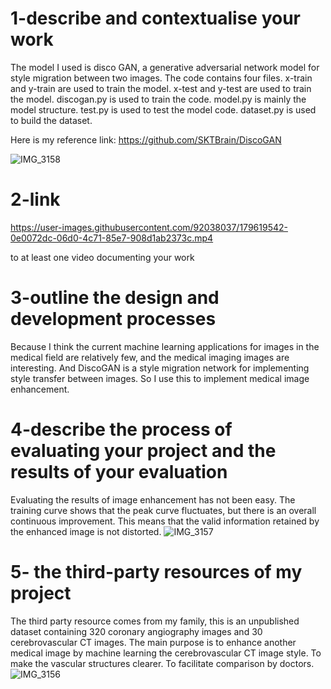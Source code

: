
# 1-describe and contextualise your work
The model I used is disco GAN, a generative adversarial network model for style migration between two images. The code contains four files. x-train and y-train are used to train the model. x-test and y-test are used to train the model. discogan.py is used to train the code. model.py is mainly the model structure. test.py is used to test the model code. dataset.py is used to build the dataset.

Here is my reference link: https://github.com/SKTBrain/DiscoGAN

![IMG_3158](https://user-images.githubusercontent.com/92038037/175996174-4a2ba524-61eb-459a-b251-96762bf7f48b.JPG)

# 2-link 

https://user-images.githubusercontent.com/92038037/179619542-0e0072dc-06d0-4c71-85e7-908d1ab2373c.mp4

to at least one video documenting your work


# 3-outline the design and development processes

Because I think the current machine learning applications for images in the medical field are relatively few, and the medical imaging images are interesting. And DiscoGAN is a style migration network for implementing style transfer between images. So I use this to implement medical image enhancement.


# 4-describe the process of evaluating your project and the results of your evaluation

Evaluating the results of image enhancement has not been easy. The training curve shows that the peak curve fluctuates, but there is an overall continuous improvement. This means that the valid information retained by the enhanced image is not distorted.
![IMG_3157](https://user-images.githubusercontent.com/92038037/175996241-719afcf3-e706-4da6-a3f9-0f1b781f72ca.JPG)

# 5- the third-party resources of my project
The third party resource comes from my family, this is an unpublished dataset containing 320 coronary angiography images and 30 cerebrovascular CT images. The main purpose is to enhance another medical image by machine learning the cerebrovascular CT image style. To make the vascular structures clearer. To facilitate comparison by doctors. 
![IMG_3156](https://user-images.githubusercontent.com/92038037/175996236-5c29c283-f5a4-47a0-ade1-c62911526676.JPG)
